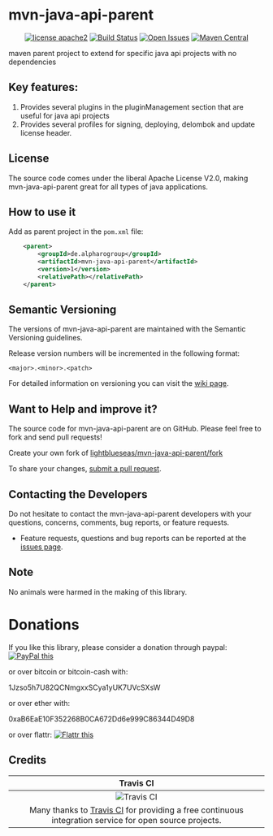 # mvn-java-api-parent



<div align="center">

[![license apache2](https://img.shields.io/badge/license-apache2-blue.svg)](http://www.apache.org/licenses/LICENSE-2.0)
[![Build Status](https://travis-ci.org/lightblueseas/mvn-java-api-parent.svg?branch=master)](https://travis-ci.org/lightblueseas/mvn-java-api-parent)
[![Open Issues](https://img.shields.io/github/issues/lightblueseas/mvn-java-api-parent.svg?style=flat)](https://github.com/lightblueseas/mvn-java-api-parent/issues) 
[![Maven Central](https://maven-badges.herokuapp.com/maven-central/de.alpharogroup/mvn-java-api-parent/badge.svg)](https://maven-badges.herokuapp.com/maven-central/de.alpharogroup/mvn-java-api-parent)

</div>

maven parent project to extend for specific java api projects with no dependencies

## Key features:

1. Provides several plugins in the pluginManagement section that are useful for java api projects
3. Provides several profiles for signing, deploying, delombok and update license header.

## License

The source code comes under the liberal Apache License V2.0, making mvn-java-api-parent great for all types of java applications.

## How to use it

Add as parent project in the `pom.xml` file:
```xml
	<parent>
		<groupId>de.alpharogroup</groupId>
		<artifactId>mvn-java-api-parent</artifactId>
		<version>1</version>
		<relativePath></relativePath>
	</parent>	
```

## Semantic Versioning

The versions of mvn-java-api-parent are maintained with the Semantic Versioning guidelines.

Release version numbers will be incremented in the following format:

`<major>.<minor>.<patch>`

For detailed information on versioning you can visit the [wiki page](https://github.com/lightblueseas/mvn-parent-projects/wiki/Semantic-Versioning).
	

## Want to Help and improve it? ###

The source code for mvn-java-api-parent are on GitHub. Please feel free to fork and send pull requests!

Create your own fork of [lightblueseas/mvn-java-api-parent/fork](https://github.com/lightblueseas/mvn-java-api-parent/fork)

To share your changes, [submit a pull request](https://github.com/lightblueseas/mvn-java-api-parent/pull/new/develop).

## Contacting the Developers

Do not hesitate to contact the mvn-java-api-parent developers with your questions, concerns, comments, bug reports, or feature requests.
- Feature requests, questions and bug reports can be reported at the [issues page](https://github.com/lightblueseas/mvn-java-api-parent/issues).

## Note

No animals were harmed in the making of this library.

# Donations

If you like this library, please consider a donation through paypal: <a href="https://www.paypal.com/cgi-bin/webscr?cmd=_s-xclick&hosted_button_id=B37J9DZF6G9ZC" target="_blank">
<img src="https://www.paypalobjects.com/en_US/GB/i/btn/btn_donateCC_LG.gif" alt="PayPal this" title="PayPal – The safer, easier way to pay online!" border="0" />
</a>

or over bitcoin or bitcoin-cash with:

1Jzso5h7U82QCNmgxxSCya1yUK7UVcSXsW

or over ether with:

0xaB6EaE10F352268B0CA672Dd6e999C86344D49D8

or over flattr: <a href="https://flattr.com/submit/auto?fid=r7vp62&url=https%3A%2F%2Fgithub.com%2Flightblueseas%2Fmvn-java-api-parent" target="_blank">
<img src="http://button.flattr.com/flattr-badge-large.png" alt="Flattr this" title="Flattr this" border="0">
</a>

## Credits

|Travis CI|
|:-:|
|![Travis CI](https://travis-ci.com/images/logos/TravisCI-Full-Color.png)|
|Many thanks to [Travis CI](https://travis-ci.org) for providing a free continuous integration service for open source projects.|


